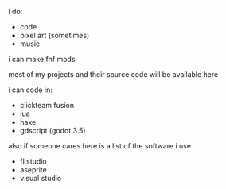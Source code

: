 i do: 
- code
- pixel art (sometimes)
- music

i can make fnf mods

most of my projects and their source code will be available here

i can code in:
- clickteam fusion
- lua
- haxe
- gdscript (godot 3.5)

also if someone cares here is a list of the software i use
- fl studio
- aseprite
- visual studio
